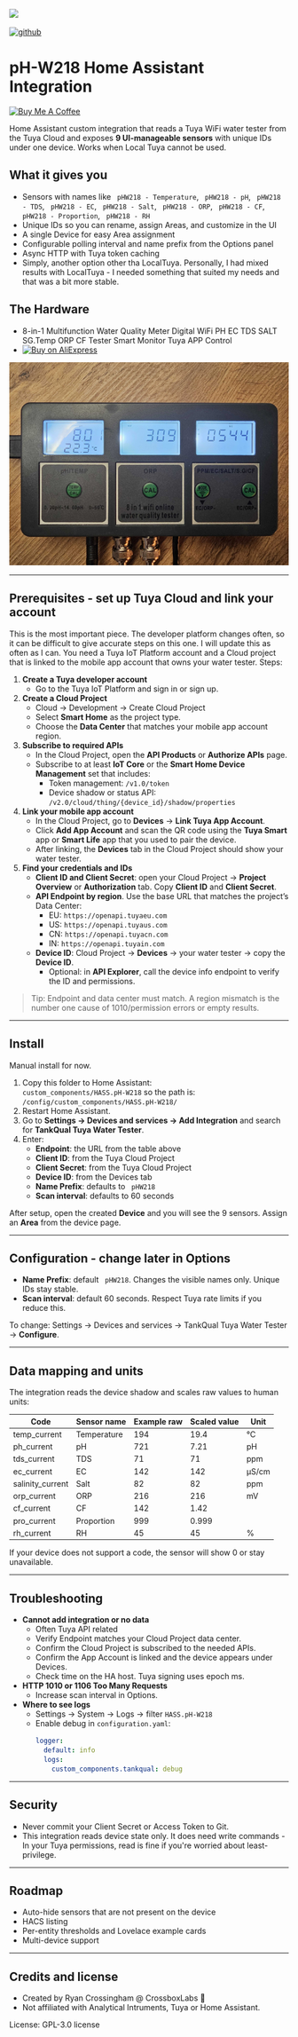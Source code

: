 ![](https://cdn.crossboxlabs.com/cbl-logo.png)

[![github](https://img.shields.io/badge/CrossboxLabs%20|%20crosso_au-8A2BE2)](https://github.com/crosso-au/) 

# pH-W218 Home Assistant Integration

[![Buy Me A Coffee](https://img.buymeacoffee.com/button-api/?text=Buy%20Ryan%20a%20tasty%20coffee&emoji=☕&slug=crosso_au&button_colour=FFDD00&font_colour=000000&font_family=Lato&outline_colour=000000&coffee_colour=ffffff)](https://buymeacoffee.com/crosso_au)


Home Assistant custom integration that reads a Tuya WiFi water tester from the Tuya Cloud and exposes **9 UI-manageable sensors** with unique IDs under one device. Works when Local Tuya cannot be used.

## What it gives you
- Sensors with names like ` pHW218 - Temperature`, ` pHW218 - pH`, ` pHW218 - TDS`, ` pHW218 - EC`, ` pHW218 - Salt`, ` pHW218 - ORP`, ` pHW218 - CF`, ` pHW218 - Proportion`, ` pHW218 - RH`
- Unique IDs so you can rename, assign Areas, and customize in the UI
- A single Device for easy Area assignment
- Configurable polling interval and name prefix from the Options panel
- Async HTTP with Tuya token caching
- Simply, another option other tha LocalTuya. Personally, I had mixed results with LocalTuya - I needed something that suited my needs and that was a bit more stable.

## The Hardware
- 8-in-1 Multifunction Water Quality Meter Digital WiFi PH EC TDS SALT SG.Temp ORP CF Tester Smart Monitor Tuya APP Control
- [![Buy on AliExpress](https://img.shields.io/badge/Buy%20on%20AliExpress-FF4747?style=for-the-badge)](https://www.aliexpress.com/item/1005008046059276.html)

<p align="center">
  <img src="/assets/ph-218.png" />
</p>

---

## Prerequisites - set up Tuya Cloud and link your account

This is the most important piece. The developer platform changes often, so it can be difficult to give accurate steps on this one. I will update this as often as I can.
You need a Tuya IoT Platform account and a Cloud project that is linked to the mobile app account that owns your water tester. Steps:

1. **Create a Tuya developer account**  
   - Go to the Tuya IoT Platform and sign in or sign up.
2. **Create a Cloud Project**  
   - Cloud → Development → Create Cloud Project  
   - Select **Smart Home** as the project type.
   - Choose the **Data Center** that matches your mobile app account region.
3. **Subscribe to required APIs**  
   - In the Cloud Project, open the **API Products** or **Authorize APIs** page.  
   - Subscribe to at least **IoT Core** or the **Smart Home Device Management** set that includes:
     - Token management: `/v1.0/token`
     - Device shadow or status API: `/v2.0/cloud/thing/{device_id}/shadow/properties`
4. **Link your mobile app account**  
   - In the Cloud Project, go to **Devices** → **Link Tuya App Account**.  
   - Click **Add App Account** and scan the QR code using the **Tuya Smart** app or **Smart Life** app that you used to pair the device.  
   - After linking, the **Devices** tab in the Cloud Project should show your water tester.
5. **Find your credentials and IDs**
   - **Client ID and Client Secret**: open your Cloud Project → **Project Overview** or **Authorization** tab. Copy **Client ID** and **Client Secret**.
   - **API Endpoint by region**. Use the base URL that matches the project’s Data Center:  
     - EU: `https://openapi.tuyaeu.com`  
     - US: `https://openapi.tuyaus.com`  
     - CN: `https://openapi.tuyacn.com`  
     - IN: `https://openapi.tuyain.com`
   - **Device ID**: Cloud Project → **Devices** → your water tester → copy the **Device ID**.  
     - Optional: in **API Explorer**, call the device info endpoint to verify the ID and permissions.

> Tip: Endpoint and data center must match. A region mismatch is the number one cause of 1010/permission errors or empty results.

---

## Install

Manual install for now.

1. Copy this folder to Home Assistant:  
   `custom_components/HASS.pH-W218` so the path is:  
   `/config/custom_components/HASS.pH-W218/`
2. Restart Home Assistant.
3. Go to **Settings → Devices and services → Add Integration** and search for **TankQual Tuya Water Tester**.
4. Enter:
   - **Endpoint**: the URL from the table above
   - **Client ID**: from the Tuya Cloud Project
   - **Client Secret**: from the Tuya Cloud Project
   - **Device ID**: from the Devices tab
   - **Name Prefix**: defaults to ` pHW218`
   - **Scan interval**: defaults to 60 seconds

After setup, open the created **Device** and you will see the 9 sensors. Assign an **Area** from the device page.

---

## Configuration - change later in Options

- **Name Prefix**: default ` pHW218`. Changes the visible names only. Unique IDs stay stable.
- **Scan interval**: default 60 seconds. Respect Tuya rate limits if you reduce this.

To change: Settings → Devices and services → TankQual Tuya Water Tester → **Configure**.

---

## Data mapping and units

The integration reads the device shadow and scales raw values to human units:

| Code            | Sensor name        | Example raw | Scaled value | Unit    |
|-----------------|--------------------|-------------|--------------|---------|
| temp_current    | Temperature        | 194         | 19.4         | °C      |
| ph_current      | pH                 | 721         | 7.21         | pH      |
| tds_current     | TDS                | 71          | 71           | ppm     |
| ec_current      | EC                 | 142         | 142          | µS/cm   |
| salinity_current| Salt               | 82          | 82           | ppm     |
| orp_current     | ORP                | 216         | 216          | mV      |
| cf_current      | CF                 | 142         | 1.42         |         |
| pro_current     | Proportion         | 999         | 0.999        |         |
| rh_current      | RH                 | 45          | 45           | %       |

If your device does not support a code, the sensor will show 0 or stay unavailable.

---

## Troubleshooting

- **Cannot add integration or no data**  
  - Often Tuya API related 
  - Verify Endpoint matches your Cloud Project data center.
  - Confirm the Cloud Project is subscribed to the needed APIs.
  - Confirm the App Account is linked and the device appears under Devices.
  - Check time on the HA host. Tuya signing uses epoch ms.
- **HTTP 1010 or 1106 Too Many Requests**  
  - Increase scan interval in Options.
- **Where to see logs**  
  - Settings → System → Logs → filter `HASS.pH-W218`
  - Enable debug in `configuration.yaml`:
    ```yaml
    logger:
      default: info
      logs:
        custom_components.tankqual: debug
    ```

---

## Security

- Never commit your Client Secret or Access Token to Git.  
- This integration reads device state only. It does need write commands - In your Tuya permissions, read is fine if you're worried about least-privilege.

---

## Roadmap

- Auto-hide sensors that are not present on the device
- HACS listing
- Per-entity thresholds and Lovelace example cards
- Multi-device support

---

## Credits and license

- Created by Ryan Crossingham @ CrossboxLabs 🤘
- Not affiliated with Analytical Intruments, Tuya or Home Assistant.  

License: GPL-3.0 license

